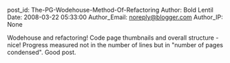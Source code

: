 post_id: The-PG-Wodehouse-Method-Of-Refactoring
Author: Bold Lentil
Date: 2008-03-22 05:33:00
Author_Email: noreply@blogger.com
Author_IP: None

Wodehouse and refactoring! Code page thumbnails and overall structure - nice!
Progress measured not in the number of lines but in "number of pages
condensed".  Good post.
